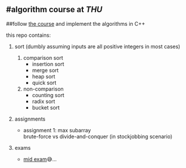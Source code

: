 #algorithm course at *THU*
----
##follow [the course](http://desc.ithu.tw/105/1/1156) and implement the algorithms in C++

this repo contains:  

1. sort (dumbly assuming inputs are all positive integers in most cases)  
    1. comparison sort  
        - insertion sort  
        - merge sort  
        - heap sort  
        - quick sort  
    2. non-comparison  
        - counting sort  
        - radix sort  
        - bucket sort  

2. assignments
    - assignment 1: max subarray  
        brute-force vs divide-and-conquer (in stockjobbing scenario)  

3. exams
    - [mid exam](exam/mid/paper.md):sweat_smile:...  
